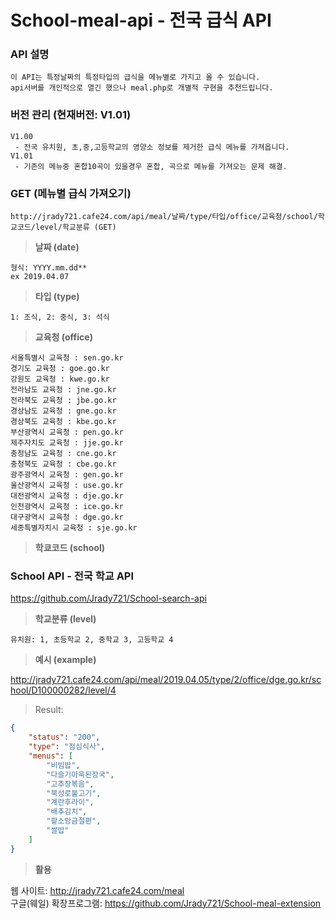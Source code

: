 # School-meal-api - 전국 급식 API

### API 설명
```
이 API는 특정날짜의 특정타입의 급식을 메뉴별로 가지고 올 수 있습니다.   
api서버를 개인적으로 열긴 했으나 meal.php로 개별적 구현을 추천드립니다.
```

### 버전 관리 (현재버전: V1.01)
```
V1.00
 - 전국 유치원, 초,중,고등학교의 영양소 정보를 제거한 급식 메뉴를 가져옵니다.
V1.01
 - 기존의 메뉴중 혼합10곡이 있을경우 혼합, 곡으로 메뉴를 가져오는 문제 해결.
```

### GET (메뉴별 급식 가져오기)
```
http://jrady721.cafe24.com/api/meal/날짜/type/타입/office/교육청/school/학교코드/level/학교분류 (GET)
```

> **날짜 (date)**
```
형식: YYYY.mm.dd**   
ex 2019.04.07
```

> **타입 (type)**  
```
1: 조식, 2: 중식, 3: 석식
```
> **교육청 (office)**  
```
서울특별시 교육청 : sen.go.kr  
경기도 교육청 : goe.go.kr  
강원도 교육청 : kwe.go.kr  
전라남도 교육청 : jne.go.kr  
전라북도 교육청 : jbe.go.kr  
경상남도 교육청 : gne.go.kr  
경상북도 교육청 : kbe.go.kr  
부산광역시 교육청 : pen.go.kr  
제주자치도 교육청 : jje.go.kr  
충청남도 교육청 : cne.go.kr  
충청북도 교육청 : cbe.go.kr  
광주광역시 교육청 : gen.go.kr  
울산광역시 교육청 : use.go.kr  
대전광역시 교육청 : dje.go.kr  
인천광역시 교육청 : ice.go.kr  
대구광역시 교육청 : dge.go.kr  
세종특별자치시 교육청 : sje.go.kr  
```
> **학쿄코드 (school)**  

### School API - 전국 학교 API
https://github.com/Jrady721/School-search-api
 

> **학교분류 (level)**  
```
유치원: 1, 초등학교 2, 중학교 3, 고등학교 4
```
> **예시 (example)**  

http://jrady721.cafe24.com/api/meal/2019.04.05/type/2/office/dge.go.kr/school/D100000282/level/4  

> Result:
```json
{
    "status": "200",
    "type": "점심식사",
    "menus": [
        "비빔밥",
        "다슬기아욱된장국",
        "고추장볶음",
        "북성로불고기",
        "계란후라이",
        "배추김치",
        "팥소앙금절편",
        "쌀밥"
    ]
}
```

> **활용**

웹 사이트: http://jrady721.cafe24.com/meal  
구글(웨일) 확장프로그램: https://github.com/Jrady721/School-meal-extension
